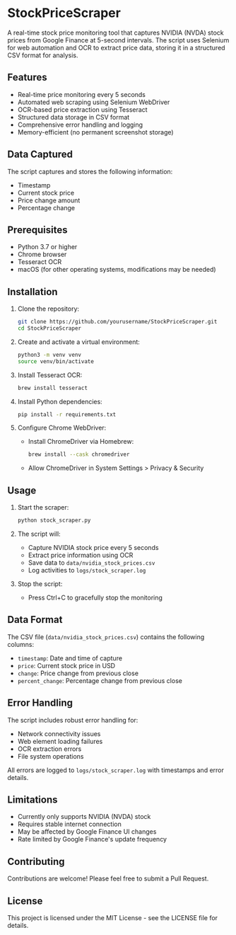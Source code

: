 # StockPriceScraper

A real-time stock price monitoring tool that captures NVIDIA (NVDA) stock prices from Google Finance at 5-second intervals. The script uses Selenium for web automation and OCR to extract price data, storing it in a structured CSV format for analysis.

## Features

- Real-time price monitoring every 5 seconds
- Automated web scraping using Selenium WebDriver
- OCR-based price extraction using Tesseract
- Structured data storage in CSV format
- Comprehensive error handling and logging
- Memory-efficient (no permanent screenshot storage)

## Data Captured

The script captures and stores the following information:
- Timestamp
- Current stock price
- Price change amount
- Percentage change

## Prerequisites

- Python 3.7 or higher
- Chrome browser
- Tesseract OCR
- macOS (for other operating systems, modifications may be needed)

## Installation

1. Clone the repository:
   ```bash
   git clone https://github.com/yourusername/StockPriceScraper.git
   cd StockPriceScraper
   ```

2. Create and activate a virtual environment:
   ```bash
   python3 -m venv venv
   source venv/bin/activate
   ```

3. Install Tesseract OCR:
   ```bash
   brew install tesseract
   ```

4. Install Python dependencies:
   ```bash
   pip install -r requirements.txt
   ```

5. Configure Chrome WebDriver:
   - Install ChromeDriver via Homebrew:
     ```bash
     brew install --cask chromedriver
     ```
   - Allow ChromeDriver in System Settings > Privacy & Security

## Usage

1. Start the scraper:
   ```bash
   python stock_scraper.py
   ```

2. The script will:
   - Capture NVIDIA stock price every 5 seconds
   - Extract price information using OCR
   - Save data to `data/nvidia_stock_prices.csv`
   - Log activities to `logs/stock_scraper.log`

3. Stop the script:
   - Press Ctrl+C to gracefully stop the monitoring

## Data Format

The CSV file (`data/nvidia_stock_prices.csv`) contains the following columns:
- `timestamp`: Date and time of capture
- `price`: Current stock price in USD
- `change`: Price change from previous close
- `percent_change`: Percentage change from previous close

## Error Handling

The script includes robust error handling for:
- Network connectivity issues
- Web element loading failures
- OCR extraction errors
- File system operations

All errors are logged to `logs/stock_scraper.log` with timestamps and error details.

## Limitations

- Currently only supports NVIDIA (NVDA) stock
- Requires stable internet connection
- May be affected by Google Finance UI changes
- Rate limited by Google Finance's update frequency

## Contributing

Contributions are welcome! Please feel free to submit a Pull Request.

## License

This project is licensed under the MIT License - see the LICENSE file for details.
